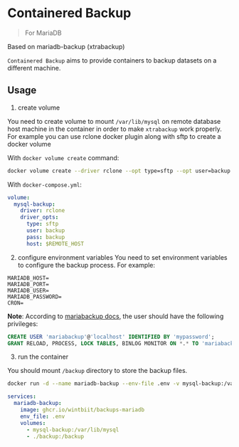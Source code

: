 # Containered Backup
> For MariaDB

Based on mariadb-backup (xtrabackup)

`Containered Backup` aims to provide containers to backup datasets on a different machine.

## Usage
1. create volume


You need to create volume to mount `/var/lib/mysql` on remote database host machine in the container in order to make `xtrabackup` work properly. For example you can use rclone docker plugin along with sftp to create a docker volume

With `docker volume create` command:
```bash
docker volume create --driver rclone --opt type=sftp --opt user=backup --opt pass=backup --opt host="$REMOTE_HOST" --opt path="$REMOTE_PATH" --name mysql-backup
```

With `docker-compose.yml`:
```yaml
volume:
  mysql-backup:
    driver: rclone
    driver_opts:
      type: sftp
      user: backup
      pass: backup
      host: $REMOTE_HOST
```

2. configure environment variables
You need to set environment variables to configure the backup process. For example:
```env
MARIADB_HOST=
MARIADB_PORT=
MARIADB_USER=
MARIADB_PASSWORD=
CRON=
```

**Note**: According to [mariabackup docs](https://mariadb.com/kb/en/mariabackup-overview/), the user should have the following privileges:
```sql
CREATE USER 'mariabackup'@'localhost' IDENTIFIED BY 'mypassword';
GRANT RELOAD, PROCESS, LOCK TABLES, BINLOG MONITOR ON *.* TO 'mariabackup'@'localhost';
```

3. run the container

You should mount `/backup` directory to store the backup files.

```bash
docker run -d --name mariadb-backup --env-file .env -v mysql-backup:/var/lib/mysql -v /PATH/TO/BACKUP:/backup ghcr.io/wintbiit/backups-mariadb
```

```yaml
services:
  mariadb-backup:
    image: ghcr.io/wintbiit/backups-mariadb
    env_file: .env
    volumes:
      - mysql-backup:/var/lib/mysql
      - ./backup:/backup
```
